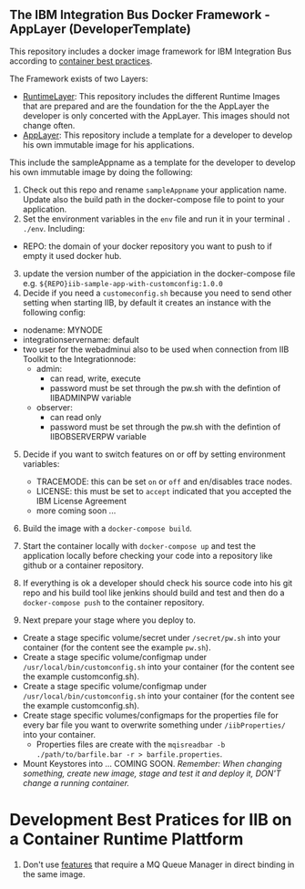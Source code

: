 ## The IBM Integration Bus Docker Framework - AppLayer (DeveloperTemplate)
This repository includes a docker image framework for IBM Integration Bus according to [container best practices](http://developers.redhat.com/blog/2016/02/24/10-things-to-avoid-in-docker-containers/).

The Framework exists of two Layers:
  - [RuntimeLayer](https://github.com/dennisseidel/iib-bestpractice-runtimes): This repository includes the different Runtime Images that are prepared and are the foundation for the the AppLayer the developer is only concerted with the AppLayer. This images should not change often.
  - [AppLayer](https://github.com/dennisseidel/iib-bestpractice-applications-template): This repository include a template for a developer to develop his own immutable image for his applications.

This include the sampleAppname as a template for the developer to develop his own immutable image by doing the following:

1. Check out this repo and rename `sampleAppname` your application name. Update also the build path in the docker-compose file to point to your application.
2. Set the environment variables in the `env` file and run it in your terminal `. ./env`. Including:
  - REPO: the domain of your docker repository you want to push to if empty it used docker hub.
3. update the version number of the appiciation in the docker-compose file e.g. `${REPO}iib-sample-app-with-customconfig:1.0.0`
4. Decide if you need a `customeconfig.sh` because you need to send other setting when starting IIB, by default it creates an instance with the following config:
  - nodename: MYNODE
  - integrationservername: default
  - two user for the webadminui also to be used when connection from IIB Toolkit to the Integrationnode:
    - admin:
      - can read, write, execute
      - password must be set through the pw.sh with the defintion of IIBADMINPW variable
    - observer:
      - can read only
      - password must be set through the pw.sh with the defintion of IIBOBSERVERPW variable
5. Decide if you want to switch features on or off by setting environment variables:
    - TRACEMODE: this can be set `on` or `off` and en/disables trace nodes.
    - LICENSE: this must be set to `accept` indicated that you accepted the IBM License Agreement
    - more coming soon ...

6. Build the image with a `docker-compose build`.
7. Start the container locally with `docker-compose up` and test the application locally before checking your code into a
repository like github or a container repository.
8. If everything is ok a developer should check his source code into his git repo and his build tool like jenkins should build
and test and then do a `docker-compose push` to the container repository.
9. Next prepare your stage where you deploy to.
  - Create a stage specific volume/secret under `/secret/pw.sh` into your container (for the content see the example `pw.sh`).
  - Create a stage specific volume/configmap under `/usr/local/bin/customconfig.sh` into your container (for the content see the example customconfig.sh).
  - Create a stage specific volume/configmap under `/usr/local/bin/customconfig.sh` into your container (for the content see the example customconfig.sh).
  - Create stage specific volumes/configmaps for the properties file for every bar file you want to overwrite something under `/iibProperties/` into your container.
    - Properties files are create with the `mqisreadbar -b ./path/to/barfile.bar -r > barfile.properties`.
  - Mount Keystores into ... COMING SOON.
*Remember: When changing something, create new image, stage and test it and deploy it, DON'T change a running container.*

# Development Best Pratices for IIB on a Container Runtime Plattform
1. Don't use [features](http://www.ibm.com/support/knowledgecenter/en/SSMKHH_10.0.0/com.ibm.etools.mft.doc/ah09088_.htm) that require a MQ Queue Manager in direct binding in the same image.
